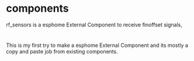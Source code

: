 # components
rf_sensors is a esphome External Component to receive finoffset signals, 
#
This is my first try to make a esphome External Component and its mostly a copy and paste job from existing components.
